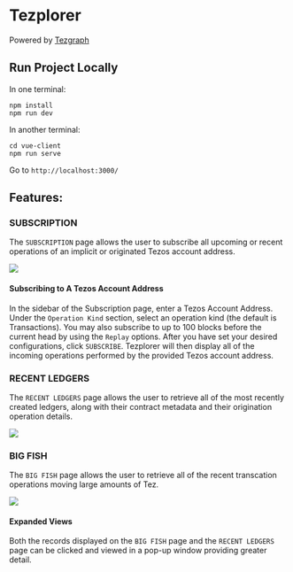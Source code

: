 # Tezplorer
Powered by [Tezgraph](www.tezgraph.com)

## Run Project Locally
In one terminal:
```
npm install 
npm run dev
```
In another terminal:
```
cd vue-client
npm run serve
```
Go to `http://localhost:3000/`

## Features:

### SUBSCRIPTION
The `SUBSCRIPTION` page allows the user to subscribe all upcoming or recent operations of an implicit or originated Tezos account address.

<img src="./public/sub-with-new.png">

#### Subscribing to A Tezos Account Address
In the sidebar of the Subscription page, enter a Tezos Account Address. Under the `Operation Kind` section, select an operation kind (the default is Transactions). You may also subscribe to up to 100 blocks before the current head by using the `Replay` options. After you have set your desired configurations, click `SUBSCRIBE`. Tezplorer will then display all of the incoming operations performed by the provided Tezos account address.

### RECENT LEDGERS
The `RECENT LEDGERS` page allows the user to retrieve all of the most recently created ledgers, along with their contract metadata and their origination operation details.

<img src="./public/ledgers.png">

### BIG FISH
The `BIG FISH` page allows the user to retrieve all of the recent transcation operations moving large amounts of Tez. 

<img src="./public/big-fish.png">

#### Expanded Views
Both the records displayed on the `BIG FISH` page and the `RECENT LEDGERS` page can be clicked and viewed in a pop-up window providing greater detail. 
